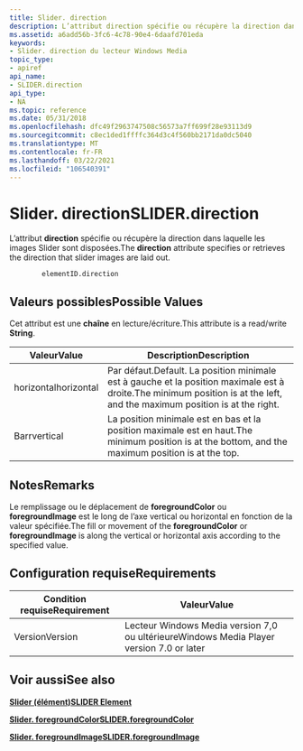 ```yaml
---
title: Slider. direction
description: L’attribut direction spécifie ou récupère la direction dans laquelle les images Slider sont disposées.
ms.assetid: a6add56b-3fc6-4c78-90e4-6daafd701eda
keywords:
- Slider. direction du lecteur Windows Media
topic_type:
- apiref
api_name:
- SLIDER.direction
api_type:
- NA
ms.topic: reference
ms.date: 05/31/2018
ms.openlocfilehash: dfc49f2963747508c56573a7ff699f28e93113d9
ms.sourcegitcommit: c8ec1ded1ffffc364d3c4f560bb2171da0dc5040
ms.translationtype: MT
ms.contentlocale: fr-FR
ms.lasthandoff: 03/22/2021
ms.locfileid: "106540391"
---
```

# <a name="sliderdirection"></a><span data-ttu-id="e889c-104">Slider. direction</span><span class="sxs-lookup"><span data-stu-id="e889c-104">SLIDER.direction</span></span>

<span data-ttu-id="e889c-105">L’attribut **direction** spécifie ou récupère la direction dans laquelle les images Slider sont disposées.</span><span class="sxs-lookup"><span data-stu-id="e889c-105">The **direction** attribute specifies or retrieves the direction that slider images are laid out.</span></span>

``` syntax
        elementID.direction
```

## <a name="possible-values"></a><span data-ttu-id="e889c-106">Valeurs possibles</span><span class="sxs-lookup"><span data-stu-id="e889c-106">Possible Values</span></span>

<span data-ttu-id="e889c-107">Cet attribut est une **chaîne** en lecture/écriture.</span><span class="sxs-lookup"><span data-stu-id="e889c-107">This attribute is a read/write **String**.</span></span>



| <span data-ttu-id="e889c-108">Valeur</span><span class="sxs-lookup"><span data-stu-id="e889c-108">Value</span></span>      | <span data-ttu-id="e889c-109">Description</span><span class="sxs-lookup"><span data-stu-id="e889c-109">Description</span></span>                                                                             |
|------------|-----------------------------------------------------------------------------------------|
| <span data-ttu-id="e889c-110">horizontal</span><span class="sxs-lookup"><span data-stu-id="e889c-110">horizontal</span></span> | <span data-ttu-id="e889c-111">Par défaut.</span><span class="sxs-lookup"><span data-stu-id="e889c-111">Default.</span></span> <span data-ttu-id="e889c-112">La position minimale est à gauche et la position maximale est à droite.</span><span class="sxs-lookup"><span data-stu-id="e889c-112">The minimum position is at the left, and the maximum position is at the right.</span></span> |
| <span data-ttu-id="e889c-113">Barr</span><span class="sxs-lookup"><span data-stu-id="e889c-113">vertical</span></span>   | <span data-ttu-id="e889c-114">La position minimale est en bas et la position maximale est en haut.</span><span class="sxs-lookup"><span data-stu-id="e889c-114">The minimum position is at the bottom, and the maximum position is at the top.</span></span>          |



 

## <a name="remarks"></a><span data-ttu-id="e889c-115">Notes</span><span class="sxs-lookup"><span data-stu-id="e889c-115">Remarks</span></span>

<span data-ttu-id="e889c-116">Le remplissage ou le déplacement de **foregroundColor** ou **foregroundImage** est le long de l’axe vertical ou horizontal en fonction de la valeur spécifiée.</span><span class="sxs-lookup"><span data-stu-id="e889c-116">The fill or movement of the **foregroundColor** or **foregroundImage** is along the vertical or horizontal axis according to the specified value.</span></span>

## <a name="requirements"></a><span data-ttu-id="e889c-117">Configuration requise</span><span class="sxs-lookup"><span data-stu-id="e889c-117">Requirements</span></span>



| <span data-ttu-id="e889c-118">Condition requise</span><span class="sxs-lookup"><span data-stu-id="e889c-118">Requirement</span></span> | <span data-ttu-id="e889c-119">Valeur</span><span class="sxs-lookup"><span data-stu-id="e889c-119">Value</span></span> |
|--------------------|------------------------------------------------------|
| <span data-ttu-id="e889c-120">Version</span><span class="sxs-lookup"><span data-stu-id="e889c-120">Version</span></span><br/> | <span data-ttu-id="e889c-121">Lecteur Windows Media version 7,0 ou ultérieure</span><span class="sxs-lookup"><span data-stu-id="e889c-121">Windows Media Player version 7.0 or later</span></span><br/> |



## <a name="see-also"></a><span data-ttu-id="e889c-122">Voir aussi</span><span class="sxs-lookup"><span data-stu-id="e889c-122">See also</span></span>

<dl> <dt>

[<span data-ttu-id="e889c-123">**Slider (élément)**</span><span class="sxs-lookup"><span data-stu-id="e889c-123">**SLIDER Element**</span></span>](slider-element.md)
</dt> <dt>

[<span data-ttu-id="e889c-124">**Slider. foregroundColor**</span><span class="sxs-lookup"><span data-stu-id="e889c-124">**SLIDER.foregroundColor**</span></span>](slider-foregroundcolor.md)
</dt> <dt>

[<span data-ttu-id="e889c-125">**Slider. foregroundImage**</span><span class="sxs-lookup"><span data-stu-id="e889c-125">**SLIDER.foregroundImage**</span></span>](slider-foregroundimage.md)
</dt> </dl>

 

 





